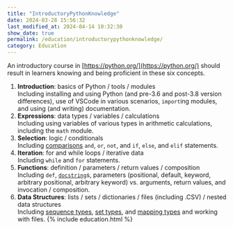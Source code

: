 ```yaml
---
title: "IntroductoryPythonKnowledge"
date: 2024-03-28 15:56:32
last_modified_at: 2024-04-14 10:32:30
show_date: true
permalink: /education/introductorypythonknowledge/
category: Education
---
```

An introductory course in [https://python.org/](https://python.org/) should result in learners knowing and being proficient in these six concepts.

1. **Introduction**: basics of Python / tools / modules<br>Including installing and using Python (and pre-3.6 and post-3.8 version differences), use of VSCode in various scenarios, `import`ing modules, and using (and writing) documentation.
1. **Expressions**: data types / variables / calculations<br>Including using variables of various types in arithmetic calculations, including the `math` module.
1. **Selection**: logic / conditionals<br>Including [comparisons](https://docs.python.org/3/reference/expressions.html#comparisons)  `and`, `or`, `not`, and `if`, `else`, and `elif` statements.
1. **Iteration**: for and while loops / iterative data<br>Including `while` and `for` statements.
1. **Functions**: definition / parameters / return values / composition<br>Including `def`, [`docstring`](https://peps.python.org/pep-0257/)s, parameters (positional, default, keyword, arbitrary positional, arbitrary keyword) vs. arguments, return values, and invocation / composition.
1. **Data Structures**: lists / sets / dictionaries / files (including .CSV) / nested data structures<br>Including [sequence types](https://docs.python.org/3/library/stdtypes.html#sequence-types-list-tuple-range), [set types](https://docs.python.org/3/library/stdtypes.html#set-types-set-frozenset), and [mapping types](https://docs.python.org/3/library/stdtypes.html#mapping-types-dict) and working with files.
{% include education.html %}
